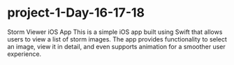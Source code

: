# project-1-Day-16-17-18
 Storm Viewer iOS App This is a simple iOS app built using Swift that allows users to view a list of storm images. The app provides functionality to select an image, view it in detail, and even supports animation for a smoother user experience.

